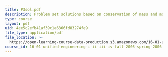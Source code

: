```yaml
---
title: P3sol.pdf
description: Problem set solutions based on conservation of mass and momentum.
type: course
layout: pdf
uid: 4ee5c2efb41af39c1a6366fd83274fe9
file_type: application/pdf
file_location: >-
  https://open-learning-course-data-production.s3.amazonaws.com/16-01-unified-engineering-i-ii-iii-iv-fall-2005-spring-2006/4ee5c2efb41af39c1a6366fd83274fe9_P3sol.pdf
course_id: 16-01-unified-engineering-i-ii-iii-iv-fall-2005-spring-2006
---
```

